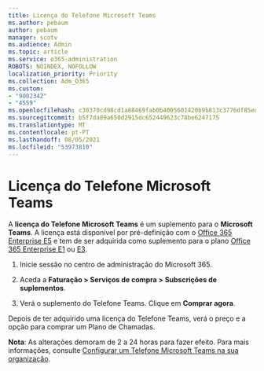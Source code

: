```yaml
---
title: Licença do Telefone Microsoft Teams
ms.author: pebaum
author: pebaum
manager: scotv
ms.audience: Admin
ms.topic: article
ms.service: o365-administration
ROBOTS: NOINDEX, NOFOLLOW
localization_priority: Priority
ms.collection: Adm_O365
ms.custom:
- "9002342"
- "4559"
ms.openlocfilehash: c30370cd98cd1a88469fab0b4005601420b9b813c3776df85edd8bcfe56f3663
ms.sourcegitcommit: b5f7da89a650d2915dc652449623c78be6247175
ms.translationtype: MT
ms.contentlocale: pt-PT
ms.lasthandoff: 08/05/2021
ms.locfileid: "53973810"
---
```

# <a name="microsoft-teams-phone-license"></a>Licença do Telefone Microsoft Teams

A **licença do Telefone Microsoft Teams** é um suplemento para o **Microsoft Teams**. A licença está disponível por pré-definição com o [Office 365 Enterprise E5](https://www.microsoft.com/microsoft-365/business/office-365-enterprise-e5-business-software?rtc=1&activetab=pivot%3aoverviewtab) e tem de ser adquirida como suplemento para o plano [Office 365 Enterprise E1](https://products.office.com/business/office-365-enterprise-e1-business-software) ou [E3](https://products.office.com/business/office-365-enterprise-e3-business-software).

1. Inicie sessão no centro de administração do Microsoft 365.

2. Aceda a **Faturação > Serviços de compra > Subscrições de suplementos**. 

3. Verá o suplemento do Telefone Teams. Clique em **Comprar agora**.

Depois de ter adquirido uma licença do Telefone Teams, verá o preço e a opção para comprar um Plano de Chamadas.

**Nota**: As alterações demoram de 2 a 24 horas para fazer efeito. Para mais informações, consulte [Configurar um Telefone Microsoft Teams na sua organização](https://docs.microsoft.com/MicrosoftTeams/setting-up-your-phone-system). 


